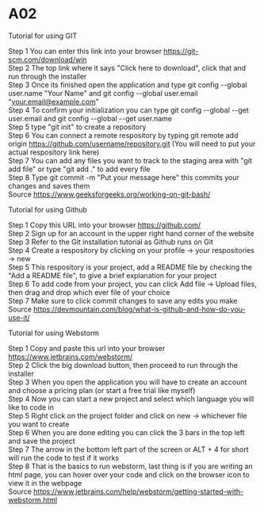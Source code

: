 # A02
Tutorial for using GIT

Step 1 You can enter this link into your browser https://git-scm.com/download/win  
Step 2 The top link where it says "Click here to download", click that and run through the installer  
Step 3 Once its finished open the application and type git config --global user.name "Your Name" and git config --global user.email "your.email@example.com"  
Step 4 To confirm your initialization you can type git config --global --get user.email and git config --global --get user.name  
Step 5 type "git init" to create a repository  
Step 6 You can connect a remote respository by typing git remote add origin https://github.com/username/repository.git (You will need to put your actual respository link here)  
Step 7 You can add any files you want to track to the staging area with "git add file" or type "git add ." to add every file  
Step 8 Type git commit -m "Put your message here" this commits your changes and saves them  
Source https://www.geeksforgeeks.org/working-on-git-bash/  

Tutorial for using Github

Step 1 Copy this URL into your browser https://github.com/  
Step 2 Sign up for an account in the upper right hand corner of the website  
Step 3 Refer to the Git installation tutorial as Github runs on Git  
Step 4 Create a respository by clicking on your profile -> your respositories -> new  
Step 5 This respository is your project, add a README file by checking the "Add a README file", to give a brief explanation for your project  
Step 6 To add code from your project, you can click Add file -> Upload files, then drag and drop which ever file of your choice  
Step 7 Make sure to click commit changes to save any edits you make  
Source https://devmountain.com/blog/what-is-github-and-how-do-you-use-it/

Tutorial for using Webstorm  

Step 1 Copy and paste this url into your browser https://www.jetbrains.com/webstorm/  
Step 2 Click the big download button, then proceed to run through the installer  
Step 3 When you open the application you will have to create an account and choose a pricing plan (or start a free trial like myself)  
Step 4 Now you can start a new project and select which language you will like to code in  
Step 5 Right click on the project folder and click on new -> whichever file you want to create  
Step 6 When you are done editing you can click the 3 bars in the top left and save the project  
Step 7 The arrow in the bottom left part of the screen or ALT + 4 for short will run the code to test if it works  
Step 8 That is the basics to run webstorm, last thing is if you are writing an html page, you can hover over your code and click on the browser icon to view it in the webpage  
Source https://www.jetbrains.com/help/webstorm/getting-started-with-webstorm.html  
